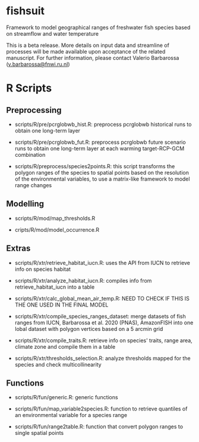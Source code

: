# fishsuit
Framework to model geographical ranges of freshwater fish species based on streamflow and water temperature

This is a beta release. More details on input data and streamline of processes will be made available upon acceptance of the related manuscript. For further information, please contact Valerio Barbarossa (v.barbarossa@fnwi.ru.nl)

# R Scripts

## Preprocessing

* scripts/R/pre/pcrglobwb_hist.R: preprocess pcrglobwb historical runs to obtain one long-term layer

* scripts/R/pre/pcrglobwb_fut.R: preprocess pcrglobwb future scenario runs to obtain one long-term layer at each warming target-RCP-GCM combination

* scripts/R/preprocess/species2points.R: this script transforms the polygon ranges of the species to spatial points based on the resolution of the environmental variables, to use a matrix-like framework to model range changes

## Modelling

* scripts/R/mod/map_thresholds.R

* cripts/R/mod/model_occurrence.R

## Extras

* scripts/R/xtr/retrieve_habitat_iucn.R: uses the API from IUCN to retrieve info on species habitat

* scripts/R/xtr/analyze_habitat_iucn.R: compiles info from retrieve_habitat_iucn into a table

* scripts/R/xtr/calc_global_mean_air_temp.R: NEED TO CHECK IF THIS IS THE ONE USED IN THE FINAL MODEL

* scripts/R/xtr/compile_species_ranges_dataset: merge datasets of fish ranges from IUCN, Barbarossa et al. 2020 (PNAS), AmazonFISH into one lobal dataset with polygon vertices based on a 5 arcmin grid

* scripts/R/xtr/compile_traits.R: retrieve info on species' traits, range area, climate zone and compile them in a table

* scripts/R/xtr/thresholds_selection.R: analyze thresholds mapped for the species and check multicollinearity

## Functions

* scripts/R/fun/generic.R: generic functions

* scripts/R/fun/map_variable2species.R: function to retrieve quantiles of an environmental variable for a species range

* scripts/R/fun/range2table.R: function that convert polygon ranges to single spatial points